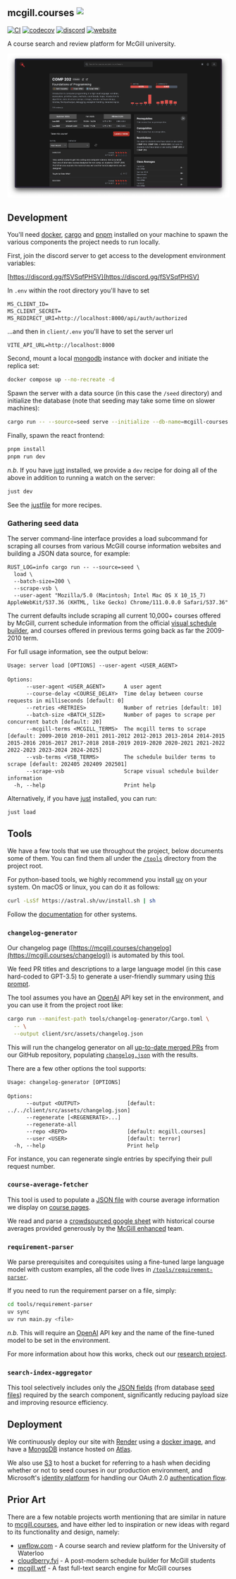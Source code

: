 ## mcgill.courses <a><img src="https://github.com/user-attachments/assets/3d835599-381c-4d82-8e71-4d80be190909" height="40" valign="top" /></a>

[![CI](https://github.com/mcgill-courses/mcgill.courses/actions/workflows/ci.yaml/badge.svg)](https://github.com/mcgill-courses/mcgill.courses/actions/workflows/ci.yaml)
[![codecov](https://codecov.io/github/mcgill-courses/mcgill.courses/graph/badge.svg?token=5BJLERWSY1)](https://codecov.io/github/mcgill-courses/mcgill.courses)
[![discord](https://img.shields.io/badge/discord-%235865F2.svg?logo=discord&logoColor=white)](https://discord.gg/KcYbwyupmJ)
[![website](https://img.shields.io/website?url=https%3A%2F%2Fmcgill.courses)](https://mcgill.courses/)

A course search and review platform for McGill university.

![](./assets/readme.png)

## Development

You'll need [docker](https://www.docker.com/),
[cargo](https://doc.rust-lang.org/cargo/) and [pnpm](https://pnpm.io/) installed
on your machine to spawn the various components the project needs to run
locally.

First, join the discord server to get access to the development environment
variables:

[https://discord.gg/fSVSqfPHSV](https://discord.gg/fSVSqfPHSV)

In `.env` within the root directory you'll have to set

```
MS_CLIENT_ID=
MS_CLIENT_SECRET=
MS_REDIRECT_URI=http://localhost:8000/api/auth/authorized
```

...and then in `client/.env` you'll have to set the server url

```
VITE_API_URL=http://localhost:8000
```

Second, mount a local [mongodb](https://www.mongodb.com/) instance with docker
and initiate the replica set:

```bash
docker compose up --no-recreate -d
```

Spawn the server with a data source (in this case the `/seed` directory) and
initialize the database (note that seeding may take some time on slower
machines):

```bash
cargo run -- --source=seed serve --initialize --db-name=mcgill-courses
```

Finally, spawn the react frontend:

```bash
pnpm install
pnpm run dev
```

_n.b._ If you have [just](https://github.com/casey/just) installed, we provide a
`dev` recipe for doing all of the above in addition to running a watch on the
server:

```bash
just dev
```

See the
[justfile](https://github.com/terror/mcgill.courses/blob/master/justfile) for
more recipes.

### Gathering seed data

The server command-line interface provides a load subcommand for scraping all
courses from various McGill course information websites and building a JSON data
source, for example:

```
RUST_LOG=info cargo run -- --source=seed \
  load \
  --batch-size=200 \
  --scrape-vsb \
  --user-agent "Mozilla/5.0 (Macintosh; Intel Mac OS X 10_15_7) AppleWebKit/537.36 (KHTML, like Gecko) Chrome/111.0.0.0 Safari/537.36"
```

The current defaults include scraping all current 10,000+ courses offered by
McGill, current schedule information from the official
[visual schedule builder](https://vsb.mcgill.ca), and courses offered in
previous terms going back as far the 2009-2010 term.

For full usage information, see the output below:

```present just run load --help
Usage: server load [OPTIONS] --user-agent <USER_AGENT>

Options:
      --user-agent <USER_AGENT>      A user agent
      --course-delay <COURSE_DELAY>  Time delay between course requests in milliseconds [default: 0]
      --retries <RETRIES>            Number of retries [default: 10]
      --batch-size <BATCH_SIZE>      Number of pages to scrape per concurrent batch [default: 20]
      --mcgill-terms <MCGILL_TERMS>  The mcgill terms to scrape [default: 2009-2010 2010-2011 2011-2012 2012-2013 2013-2014 2014-2015 2015-2016 2016-2017 2017-2018 2018-2019 2019-2020 2020-2021 2021-2022 2022-2023 2023-2024 2024-2025]
      --vsb-terms <VSB_TERMS>        The schedule builder terms to scrape [default: 202405 202409 202501]
      --scrape-vsb                   Scrape visual schedule builder information
  -h, --help                         Print help
```

Alternatively, if you have [just](https://github.com/casey/just) installed, you
can run:

```
just load
```

## Tools

We have a few tools that we use throughout the project, below documents some of
them. You can find them all under the
[`/tools`](https://github.com/terror/mcgill.courses/tree/master/tools) directory
from the project root.

For python-based tools, we highly recommend you install
[uv](https://docs.astral.sh/uv/) on your system. On macOS or linux, you can do
it as follows:

```bash
curl -LsSf https://astral.sh/uv/install.sh | sh
```

Follow the
[documentation](https://docs.astral.sh/uv/getting-started/installation/) for
other systems.

### `changelog-generator`

Our changelog page
([https://mcgill.courses/changelog](https://mcgill.courses/changelog)) is
automated by this tool.

We feed PR titles and descriptions to a large language model (in this case
hard-coded to GPT-3.5) to generate a user-friendly summary using
[this prompt](https://github.com/terror/mcgill.courses/blob/master/tools/changelog-generator/prompt.txt).

The tool assumes you have an [OpenAI](https://openai.com/) API key set in the
environment, and you can use it from the project root like:

```bash
cargo run --manifest-path tools/changelog-generator/Cargo.toml \
  -- \
  --output client/src/assets/changelog.json
```

This will run the changelog generator on all
[up-to-date merged PRs](https://github.com/terror/mcgill.courses/pulls?q=is:pr+is:closed)
from our GitHub repository, populating
[`changelog.json`](https://github.com/terror/mcgill.courses/blob/master/client/src/assets/changelog.json)
with the results.

There are a few other options the tool supports:

```present cargo run --manifest-path tools/changelog-generator/Cargo.toml -- --help
Usage: changelog-generator [OPTIONS]

Options:
      --output <OUTPUT>               [default: ../../client/src/assets/changelog.json]
      --regenerate [<REGENERATE>...]
      --regenerate-all
      --repo <REPO>                   [default: mcgill.courses]
      --user <USER>                   [default: terror]
  -h, --help                          Print help
```

For instance, you can regenerate single entries by specifying their pull request
number.

### `course-average-fetcher`

This tool is used to populate a
[JSON file](https://github.com/terror/mcgill.courses/blob/master/client/src/assets/courseAveragesData.json)
with course average information we display on
[course pages](https://mcgill.courses/course/econ208).

We read and parse a
[crowdsourced google sheet](https://docs.google.com/spreadsheets/d/1NGUBQuF8FI6ebna86S1RHpc27srxpMbaSyjipIkr-gk/edit?gid=233834959#gid=233834959)
with historical course averages provided generously by the
[McGill enhanced](https://demetrios-koziris.github.io/McGillEnhanced/) team.

### `requirement-parser`

We parse prerequisites and corequisites using a fine-tuned large language model
with custom examples, all the code lives in
[`/tools/requirement-parser`](https://github.com/terror/mcgill.courses/tree/master/tools/req-parser).

If you need to run the requirement parser on a file, simply:

```bash
cd tools/requirement-parser
uv sync
uv run main.py <file>
```

_n.b._ This will require an [OpenAI](https://openai.com/) API key and the name
of the fine-tuned model to be set in the environment.

For more information about how this works, check out our
[research project](https://github.com/SamZhang02/llmbda).

### `search-index-aggregator`

This tool selectively includes only the
[JSON fields](https://github.com/terror/mcgill.courses/blob/master/client/src/assets/search-data.json)
(from database
[seed files](https://github.com/terror/mcgill.courses/tree/master/seed))
required by the search component, significantly reducing payload size and
improving resource efficiency.

## Deployment

We continuously deploy our site with [Render](https://render.com/) using a
[docker image](https://github.com/terror/mcgill.courses/blob/master/Dockerfile),
and have a [MongoDB](https://en.wikipedia.org/wiki/MongoDB?useskin=vector)
instance hosted on [Atlas](https://www.mongodb.com/atlas/database).

We also use
[S3](https://aws.amazon.com/pm/serv-s3/?trk=936e5692-d2c9-4e52-a837-088366a7ac3f&sc_channel=ps)
to host a bucket for referring to a hash when deciding whether or not to seed
courses in our production environment, and Microsoft's
[identity platform](https://learn.microsoft.com/en-us/entra/identity-platform/v2-oauth2-auth-code-flow)
for handling our OAuth 2.0
[authentication flow](https://github.com/terror/mcgill.courses/blob/master/src/auth.rs).

## Prior Art

There are a few notable projects worth mentioning that are similar in nature to
[mcgill.courses](https://mcgill.courses), and have either led to inspiration or
new ideas with regard to its functionality and design, namely:

- [uwflow.com](https://uwflow.com/) - A course search and review platform for
  the University of Waterloo
- [cloudberry.fyi](https://www.cloudberry.fyi/) - A post-modern schedule builder
  for McGill students
- [mcgill.wtf](https://github.com/terror/mcgill.wtf) - A fast full-text search
  engine for McGill courses
